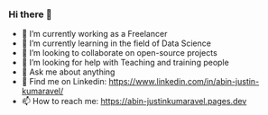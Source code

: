 ### Hi there 👋

- 🔭 I’m currently working as a Freelancer
- 🌱 I’m currently learning in the field of Data Science
- 👯 I’m looking to collaborate on open-source projects
- 🤔 I’m looking for help with Teaching and training people
- 💬 Ask me about anything
- 💬 Find me on Linkedin: https://www.linkedin.com/in/abin-justin-kumaravel/
- 📫 How to reach me: https://abin-justinkumaravel.pages.dev
  


